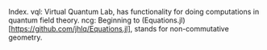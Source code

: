 Index.
vql: Virtual Quantum Lab, has functionality for doing computations in quantum field theory.
ncg: Beginning to (Equations.jl)[https://github.com/jhlq/Equations.jl], stands for non-commutative geometry.

